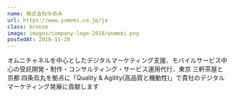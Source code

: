 ```yaml
---
name: 株式会社ゆめみ
url: https://www.yumemi.co.jp/ja
class: bronze
image: images/company-logo-2018/yumemi.png
postedAt: 2018-11-20
---
```


オムニチャネルを中心としたデジタルマーケティング支援、モバイルサービス中心の受託開発・制作・コンサルティング・サービス運用代行、東京 三軒茶屋と京都 四条烏丸を拠点に「Quality & Agility(高品質と機動性)」で貴社のデジタルマーケティング発展に貢献します
